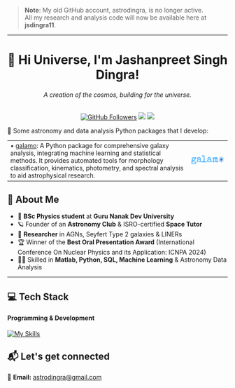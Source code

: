 <!-- Add a cover image (Replace with your own hosted image URL) -->
> **Note**: My old GitHub account, astrodingra, is no longer active.  
> All my research and analysis code will now be available here at **jsdingra11**.

---

<h1 align="center">👋 Hi Universe, I'm Jashanpreet Singh Dingra!</h1>
<h6 align="center">A creation of the cosmos, building for the universe.</h6>
<p align="center">
  <a href="https://github.com/jsdingra11"><img src="https://img.shields.io/github/followers/jsdingra11?style=social" alt="GitHub Followers"></a>
  <a href="mailto:astrodingra@gmail.com"><img src="https://img.shields.io/badge/Email-astrodingra%40gmail.com-red?style=flat-square&logo=gmail"></a>
  <a href="https://www.linkedin.com/in/jashanpreet-singh-dingra-2046b4206/"><img src="https://img.shields.io/badge/LinkedIn-Jashanpreet-blue?style=flat-square&logo=linkedin"></a>

🔭 Some astronomy and data analysis Python packages that I develop:

<table>
<tr>
  <td>
    • <a href="https://pypi.org/project/galamo/">galamo</a>: A Python package for comprehensive galaxy analysis, integrating machine learning and statistical methods. It provides automated tools for morphology classification, kinematics, photometry, and spectral analysis to aid astrophysical research.
  </td>
  <td align="right">
    <a href="https://github.com/galamo-org/galamo/">
      <img src="galamo_main.svg" alt="Galamo Logo" width="400">
    </a>
  </td>
</tr>
</table>






## 🌟 About Me  

- 🔭 **BSc Physics student** at **Guru Nanak Dev University**  
- 🪐 Founder of an **Astronomy Club** & ISRO-certified **Space Tutor**  
- 🌌 **Researcher** in AGNs, Seyfert Type 2 galaxies & LINERs  
- 🏆 Winner of the **Best Oral Presentation Award** (International Conference On Nuclear Physics and its Application: ICNPA 2024)  
- 👨‍💻 Skilled in **Matlab, Python, SQL, Machine Learning** & Astronomy Data Analysis  

---

## 💻 Tech Stack  

#### Programming & Development  
[![My Skills](https://skillicons.dev/icons?i=matlab,python,julia,latex,r,mysql,html,css,php,js,flask,cpp,arduino&perline=8)](https://www.linkedin.com/in/jashanpreet-singh-dingra-2046b4206/)

## 📬 Let's get connected

📧 **Email:** [astrodingra@gmail.com](mailto:astrodingra@gmail.com)  

